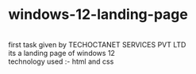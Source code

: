 # windows-12-landing-page
<br>
first task given by TECHOCTANET SERVICES PVT LTD
<br>
its a landing page of windows 12 
<br>
technology used :- html and css
<br>
